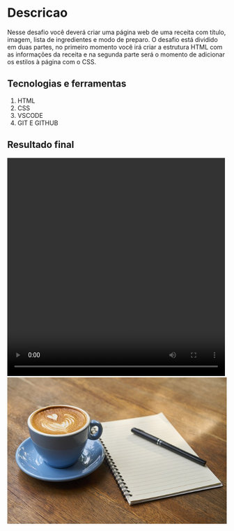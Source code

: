 <h1><b>Descricao</b></h1>

<p>Nesse desafio você deverá criar uma página web de uma receita com título, imagem, lista de ingredientes e modo de preparo.
O desafio está dividido em duas partes, no primeiro momento você irá criar a estrutura HTML com as informações da receita e na segunda parte será o momento de adicionar os estilos à página com o CSS.</p>

<h2><b>Tecnologias e ferramentas</b></h2>

1. HTML
2. CSS
3. VSCODE
4. GIT E GITHUB

<h2><b>Resultado final <b></h2>

<video width="500px" height="500px" controls>
  <source src="./assets/video/demostra.mp4" type="video/mp4">
  <source src="movie.ogg" type="video/ogg">
  Your browser does not support the video tag.
</video>
<img src="./assets/img/coffee.jpg">